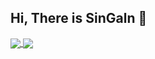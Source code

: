 ## Hi, There is SinGaln 👋

<a href="https://github.com/singaln/github-readme-stats">
  <img align="center" src="https://github-readme-stats.vercel.app/api/?username=SinGaln&repo=github-readme-stats" />
</a>
<a href="https://github.com/singaln/convoychat">
  <img align="center" src="https://github-readme-stats.vercel.app/api/top-langs/?username=SinGaln" />
</a>
